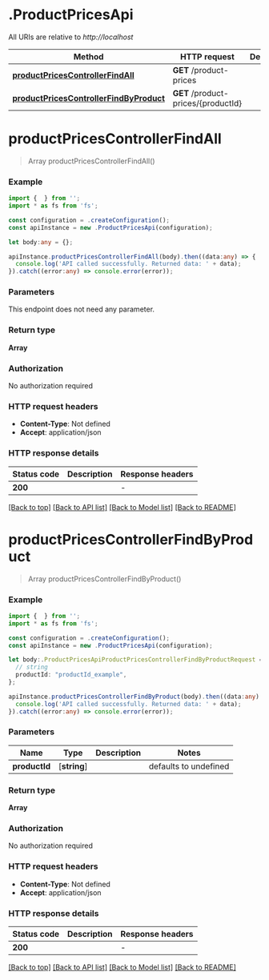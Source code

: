 # .ProductPricesApi

All URIs are relative to *http://localhost*

Method | HTTP request | Description
------------- | ------------- | -------------
[**productPricesControllerFindAll**](ProductPricesApi.md#productPricesControllerFindAll) | **GET** /product-prices | 
[**productPricesControllerFindByProduct**](ProductPricesApi.md#productPricesControllerFindByProduct) | **GET** /product-prices/{productId} | 


# **productPricesControllerFindAll**
> Array<EntityProductPrice> productPricesControllerFindAll()


### Example


```typescript
import {  } from '';
import * as fs from 'fs';

const configuration = .createConfiguration();
const apiInstance = new .ProductPricesApi(configuration);

let body:any = {};

apiInstance.productPricesControllerFindAll(body).then((data:any) => {
  console.log('API called successfully. Returned data: ' + data);
}).catch((error:any) => console.error(error));
```


### Parameters
This endpoint does not need any parameter.


### Return type

**Array<EntityProductPrice>**

### Authorization

No authorization required

### HTTP request headers

 - **Content-Type**: Not defined
 - **Accept**: application/json


### HTTP response details
| Status code | Description | Response headers |
|-------------|-------------|------------------|
**200** |  |  -  |

[[Back to top]](#) [[Back to API list]](README.md#documentation-for-api-endpoints) [[Back to Model list]](README.md#documentation-for-models) [[Back to README]](README.md)

# **productPricesControllerFindByProduct**
> Array<EntityProductPrice> productPricesControllerFindByProduct()


### Example


```typescript
import {  } from '';
import * as fs from 'fs';

const configuration = .createConfiguration();
const apiInstance = new .ProductPricesApi(configuration);

let body:.ProductPricesApiProductPricesControllerFindByProductRequest = {
  // string
  productId: "productId_example",
};

apiInstance.productPricesControllerFindByProduct(body).then((data:any) => {
  console.log('API called successfully. Returned data: ' + data);
}).catch((error:any) => console.error(error));
```


### Parameters

Name | Type | Description  | Notes
------------- | ------------- | ------------- | -------------
 **productId** | [**string**] |  | defaults to undefined


### Return type

**Array<EntityProductPrice>**

### Authorization

No authorization required

### HTTP request headers

 - **Content-Type**: Not defined
 - **Accept**: application/json


### HTTP response details
| Status code | Description | Response headers |
|-------------|-------------|------------------|
**200** |  |  -  |

[[Back to top]](#) [[Back to API list]](README.md#documentation-for-api-endpoints) [[Back to Model list]](README.md#documentation-for-models) [[Back to README]](README.md)


